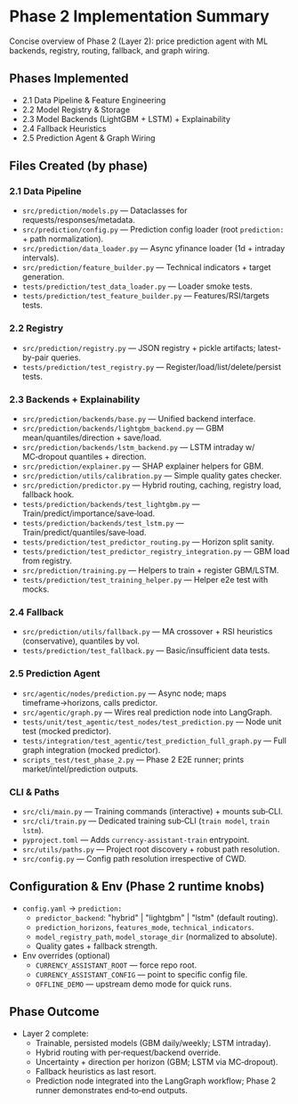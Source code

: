 # Phase 2 Implementation Summary

Concise overview of Phase 2 (Layer 2): price prediction agent with ML backends, registry, routing, fallback, and graph wiring.

## Phases Implemented
- 2.1 Data Pipeline & Feature Engineering
- 2.2 Model Registry & Storage
- 2.3 Model Backends (LightGBM + LSTM) + Explainability
- 2.4 Fallback Heuristics
- 2.5 Prediction Agent & Graph Wiring

## Files Created (by phase)

### 2.1 Data Pipeline
- `src/prediction/models.py` — Dataclasses for requests/responses/metadata.
- `src/prediction/config.py` — Prediction config loader (root `prediction:` + path normalization).
- `src/prediction/data_loader.py` — Async yfinance loader (1d + intraday intervals).
- `src/prediction/feature_builder.py` — Technical indicators + target generation.
- `tests/prediction/test_data_loader.py` — Loader smoke tests.
- `tests/prediction/test_feature_builder.py` — Features/RSI/targets tests.

### 2.2 Registry
- `src/prediction/registry.py` — JSON registry + pickle artifacts; latest-by-pair queries.
- `tests/prediction/test_registry.py` — Register/load/list/delete/persist tests.

### 2.3 Backends + Explainability
- `src/prediction/backends/base.py` — Unified backend interface.
- `src/prediction/backends/lightgbm_backend.py` — GBM mean/quantiles/direction + save/load.
- `src/prediction/backends/lstm_backend.py` — LSTM intraday w/ MC‑dropout quantiles + direction.
- `src/prediction/explainer.py` — SHAP explainer helpers for GBM.
- `src/prediction/utils/calibration.py` — Simple quality gates checker.
- `src/prediction/predictor.py` — Hybrid routing, caching, registry load, fallback hook.
- `tests/prediction/backends/test_lightgbm.py` — Train/predict/importance/save‑load.
- `tests/prediction/backends/test_lstm.py` — Train/predict/quantiles/save‑load.
- `tests/prediction/test_predictor_routing.py` — Horizon split sanity.
- `tests/prediction/test_predictor_registry_integration.py` — GBM load from registry.
- `src/prediction/training.py` — Helpers to train + register GBM/LSTM.
- `tests/prediction/test_training_helper.py` — Helper e2e test with mocks.

### 2.4 Fallback
- `src/prediction/utils/fallback.py` — MA crossover + RSI heuristics (conservative), quantiles by vol.
- `tests/prediction/test_fallback.py` — Basic/insufficient data tests.

### 2.5 Prediction Agent
- `src/agentic/nodes/prediction.py` — Async node; maps timeframe→horizons, calls predictor.
- `src/agentic/graph.py` — Wires real prediction node into LangGraph.
- `tests/unit/test_agentic/test_nodes/test_prediction.py` — Node unit test (mocked predictor).
- `tests/integration/test_agentic/test_prediction_full_graph.py` — Full graph integration (mocked predictor).
- `scripts_test/test_phase_2.py` — Phase 2 E2E runner; prints market/intel/prediction outputs.

### CLI & Paths
- `src/cli/main.py` — Training commands (interactive) + mounts sub‑CLI.
- `src/cli/train.py` — Dedicated training sub‑CLI (`train model`, `train lstm`).
- `pyproject.toml` — Adds `currency-assistant-train` entrypoint.
- `src/utils/paths.py` — Project root discovery + robust path resolution.
- `src/config.py` — Config path resolution irrespective of CWD.

## Configuration & Env (Phase 2 runtime knobs)
- `config.yaml` → `prediction:`
  - `predictor_backend`: "hybrid" | "lightgbm" | "lstm" (default routing).
  - `prediction_horizons`, `features_mode`, `technical_indicators`.
  - `model_registry_path`, `model_storage_dir` (normalized to absolute).
  - Quality gates + fallback strength.
- Env overrides (optional)
  - `CURRENCY_ASSISTANT_ROOT` — force repo root.
  - `CURRENCY_ASSISTANT_CONFIG` — point to specific config file.
  - `OFFLINE_DEMO` — upstream demo mode for quick runs.

## Phase Outcome
- Layer 2 complete:
  - Trainable, persisted models (GBM daily/weekly; LSTM intraday).
  - Hybrid routing with per‑request/backend override.
  - Uncertainty + direction per horizon (GBM; LSTM via MC‑dropout).
  - Fallback heuristics as last resort.
  - Prediction node integrated into the LangGraph workflow; Phase 2 runner demonstrates end‑to‑end outputs.

